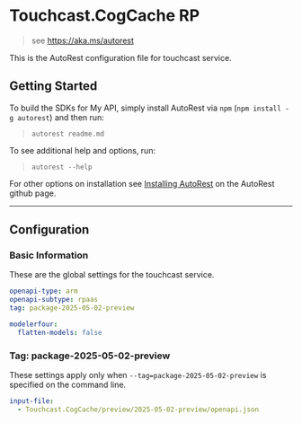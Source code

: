# Touchcast.CogCache RP

> see https://aka.ms/autorest

This is the AutoRest configuration file for touchcast service.

## Getting Started

To build the SDKs for My API, simply install AutoRest via `npm` (`npm install -g autorest`) and then run:

> `autorest readme.md`

To see additional help and options, run:

> `autorest --help`

For other options on installation see [Installing AutoRest](https://aka.ms/autorest/install) on the AutoRest github page.

---

## Configuration

### Basic Information

These are the global settings for the touchcast service.

```yaml
openapi-type: arm
openapi-subtype: rpaas
tag: package-2025-05-02-preview
```

```yaml
modelerfour:
  flatten-models: false
```

### Tag: package-2025-05-02-preview

These settings apply only when `--tag=package-2025-05-02-preview` is specified on the command line. 

```yaml
input-file:
  - Touchcast.CogCache/preview/2025-05-02-preview/openapi.json
```

